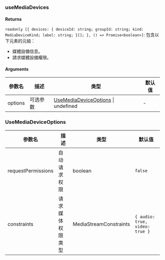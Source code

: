 ### useMediaDevices

#### Returns
`readonly [{ devices: { deviceId: string; groupId: string; kind: MediaDeviceKind; label: string; }[]; }, () => Promise<boolean>]`: 包含以下元素的元組：
- 媒體設備信息。
- 請求媒體設備權限。

#### Arguments
|参数名|描述|类型|默认值|
|---|---|---|---|
|options|可选参数|[UseMediaDeviceOptions](#UseMediaDeviceOptions) \| undefined |-|

### UseMediaDeviceOptions

|参数名|描述|类型|默认值|
|---|---|---|---|
|requestPermissions|自动请求权限|boolean |`false`|
|constraints|请求媒体权限类型|MediaStreamConstraints |`{ audio: true, video: true }`|
